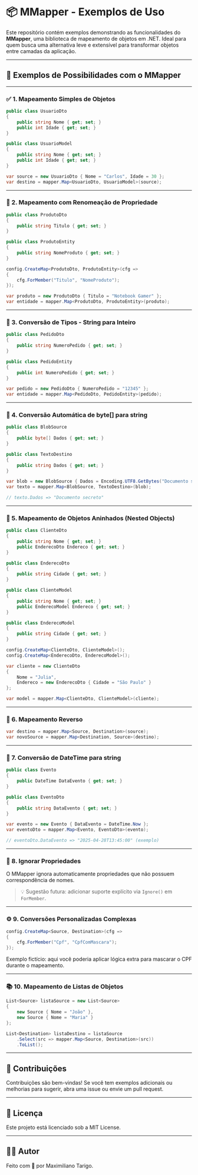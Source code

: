 
# 📦 MMapper - Exemplos de Uso

Este repositório contém exemplos demonstrando as funcionalidades do **MMapper**, uma biblioteca de mapeamento de objetos em .NET. Ideal para quem busca uma alternativa leve e extensível para transformar objetos entre camadas da aplicação.

---

## 🧪 Exemplos de Possibilidades com o MMapper

---

### ✅ 1. Mapeamento Simples de Objetos

```csharp
public class UsuarioDto
{
    public string Nome { get; set; }
    public int Idade { get; set; }
}

public class UsuarioModel
{
    public string Nome { get; set; }
    public int Idade { get; set; }
}

var source = new UsuarioDto { Nome = "Carlos", Idade = 30 };
var destino = mapper.Map<UsuarioDto, UsuarioModel>(source);
```

---

### 🔄 2. Mapeamento com Renomeação de Propriedade

```csharp
public class ProdutoDto
{
    public string Titulo { get; set; }
}

public class ProdutoEntity
{
    public string NomeProduto { get; set; }
}

config.CreateMap<ProdutoDto, ProdutoEntity>(cfg =>
{
    cfg.ForMember("Titulo", "NomeProduto");
});

var produto = new ProdutoDto { Titulo = "Notebook Gamer" };
var entidade = mapper.Map<ProdutoDto, ProdutoEntity>(produto);
```

---

### 🔢 3. Conversão de Tipos - String para Inteiro

```csharp
public class PedidoDto
{
    public string NumeroPedido { get; set; }
}

public class PedidoEntity
{
    public int NumeroPedido { get; set; }
}

var pedido = new PedidoDto { NumeroPedido = "12345" };
var entidade = mapper.Map<PedidoDto, PedidoEntity>(pedido);
```

---

### 💾 4. Conversão Automática de byte[] para string

```csharp
public class BlobSource
{
    public byte[] Dados { get; set; }
}

public class TextoDestino
{
    public string Dados { get; set; }
}

var blob = new BlobSource { Dados = Encoding.UTF8.GetBytes("Documento secreto") };
var texto = mapper.Map<BlobSource, TextoDestino>(blob);

// texto.Dados => "Documento secreto"
```

---

### 🧱 5. Mapeamento de Objetos Aninhados (Nested Objects)

```csharp
public class ClienteDto
{
    public string Nome { get; set; }
    public EnderecoDto Endereco { get; set; }
}

public class EnderecoDto
{
    public string Cidade { get; set; }
}

public class ClienteModel
{
    public string Nome { get; set; }
    public EnderecoModel Endereco { get; set; }
}

public class EnderecoModel
{
    public string Cidade { get; set; }
}

config.CreateMap<ClienteDto, ClienteModel>();
config.CreateMap<EnderecoDto, EnderecoModel>();

var cliente = new ClienteDto
{
    Nome = "Julia",
    Endereco = new EnderecoDto { Cidade = "São Paulo" }
};

var model = mapper.Map<ClienteDto, ClienteModel>(cliente);
```

---

### 🔁 6. Mapeamento Reverso

```csharp
var destino = mapper.Map<Source, Destination>(source);
var novoSource = mapper.Map<Destination, Source>(destino);
```

---

### 📅 7. Conversão de DateTime para string

```csharp
public class Evento
{
    public DateTime DataEvento { get; set; }
}

public class EventoDto
{
    public string DataEvento { get; set; }
}

var evento = new Evento { DataEvento = DateTime.Now };
var eventoDto = mapper.Map<Evento, EventoDto>(evento);

// eventoDto.DataEvento => "2025-04-28T13:45:00" (exemplo)
```

---

### 🚫 8. Ignorar Propriedades

O MMapper ignora automaticamente propriedades que não possuem correspondência de nomes.

> 💡 Sugestão futura: adicionar suporte explícito via `Ignore()` em `ForMember`.

---

### ⚙️ 9. Conversões Personalizadas Complexas

```csharp
config.CreateMap<Source, Destination>(cfg =>
{
    cfg.ForMember("Cpf", "CpfComMascara");
});
```

Exemplo fictício: aqui você poderia aplicar lógica extra para mascarar o CPF durante o mapeamento.

---

### 📚 10. Mapeamento de Listas de Objetos

```csharp
List<Source> listaSource = new List<Source> 
{ 
    new Source { Nome = "João" }, 
    new Source { Nome = "Maria" } 
};

List<Destination> listaDestino = listaSource
    .Select(src => mapper.Map<Source, Destination>(src))
    .ToList();
```

---

## 🤝 Contribuições

Contribuições são bem-vindas! Se você tem exemplos adicionais ou melhorias para sugerir, abra uma issue ou envie um pull request.

---

## 📜 Licença

Este projeto está licenciado sob a MIT License.

---

## 👨‍💻 Autor

Feito com 💙 por Maximiliano Tarigo.
